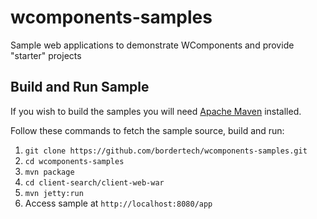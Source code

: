# wcomponents-samples
Sample web applications to demonstrate WComponents and provide "starter" projects

## Build and Run Sample
If you wish to build the samples you will need [Apache Maven](https://maven.apache.org/) installed.

Follow these commands to fetch the sample source, build and run:

1. `git clone https://github.com/bordertech/wcomponents-samples.git`
2. `cd wcomponents-samples`
3. `mvn package`
4. `cd client-search/client-web-war`
5. `mvn jetty:run`
6.  Access sample at `http://localhost:8080/app`
